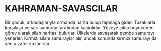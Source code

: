 # KAHRAMAN-SAVASCILAR
Bir çocuk, arkadaşlarıyla ormanda harita bulup tapınağa gider. Tuzaklarla karşılaşır ve sarı samuray tarafından kaçırılırlar. Yüzeye çıkıp büyücüden görev alarak silah haritası bulurlar. Ülkelerde savaşarak pembe samurayı yenerler. Kırmızı silahı samuraylar alır, ancak sonunda kırmızı samurayı da yenip zafer kazanırlar.
